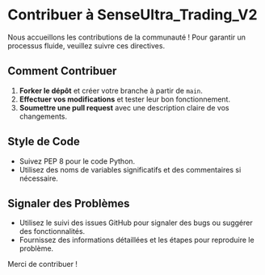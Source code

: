 # Contribuer à SenseUltra_Trading_V2

Nous accueillons les contributions de la communauté ! Pour garantir un processus fluide, veuillez suivre ces directives.

## Comment Contribuer

1. **Forker le dépôt** et créer votre branche à partir de `main`.
2. **Effectuer vos modifications** et tester leur bon fonctionnement.
3. **Soumettre une pull request** avec une description claire de vos changements.

## Style de Code

- Suivez PEP 8 pour le code Python.
- Utilisez des noms de variables significatifs et des commentaires si nécessaire.

## Signaler des Problèmes

- Utilisez le suivi des issues GitHub pour signaler des bugs ou suggérer des fonctionnalités.
- Fournissez des informations détaillées et les étapes pour reproduire le problème.

Merci de contribuer !